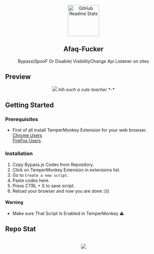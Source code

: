 <p align="center">
 <img width="100px" src="https://cdn.discordapp.com/attachments/852999633385816086/955378667159171092/863b1ddc4688dec7fa2a109fa264ed74.jpg" align="center" alt="GitHub Readme Stats" />
 <h2 align="center">Afaq-Fucker</h2>
 <p align="center">Bypass(SpooF Or Disable) VisibilityChange Api Listener on sites</p>
</p>

## Preview
<p align="center">
<img src="https://github.com/Zer0Power/Afaq-Fucker/blob/main/Screenshots/unknown.png?raw=true">
  <i align="center">hih such a cute teacher *-*</i>
</p>

## Getting Started

### Prerequisites

* First of all install TemperMonkey Extension for your web browser.</br>
[Chrome Users](https://chrome.google.com/webstore/detail/tampermonkey/dhdgffkkebhmkfjojejmpbldmpobfkfo?hl=en)</br>
[FireFox Users](https://addons.mozilla.org/en-US/firefox/addon/tampermonkey/)</br>

### Installation

1. Copy Bypass.js Codes from Repository.
2. Click on TemperMonkey Extension in extensions list.
3. Go to `Create a new script`.
4. Paste codes here.
5. Press CTRL + S to save script.
6. Reload your browser and now you are done :)))

#### Warning
* Make sure That Script Is Enabled in TemperMonkey ⚠️

<h2>Repo Stat</h2>
<p align="center"><br>
<img src="https://github-readme-stats.vercel.app/api/pin/?username=Zer0Power&repo=Afaq-Fucker&theme=nord">
</p>
